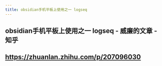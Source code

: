 ```yaml
---
title: obsidian手机平板上使用之一 logseq
---
```


## obsidian手机平板上使用之一 logseq - 威廉的文章 - 知乎
## https://zhuanlan.zhihu.com/p/207096030
##
